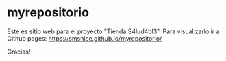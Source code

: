 # myrepositorio
Este es sitio web para el proyecto "Tienda S4lud4bl3". Para visualizarlo ir a Github pages:
https://smsnice.github.io/myrepositorio/

Gracias! 
